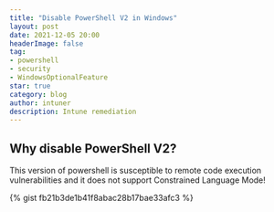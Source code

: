 ```yaml
---
title: "Disable PowerShell V2 in Windows"
layout: post
date: 2021-12-05 20:00
headerImage: false
tag:
- powershell
- security
- WindowsOptionalFeature
star: true
category: blog
author: intuner
description: Intune remediation
---
```

## Why disable PowerShell V2?
This version of powershell is susceptible to remote code execution vulnerabilities and it
does not support Constrained Language Mode!

{% gist fb21b3de1b41f8abac28b17bae33afc3 %}
